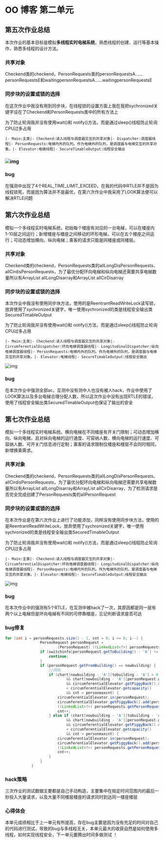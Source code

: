 # OO 博客 第二单元

## 第五次作业总结

本次作业的基本目标是模拟**多线程实时电梯系统**，熟悉线程的创建、运行等基本操作，熟悉多线程的设计方法。

### 共享对象

Checkend类的checkend，PersonRequests类的personRequestsA……personRequestsE和waitingpersonRequestsA……waitingpersonRequestsE

### 同步块的设置或锁的选择

在这次作业中我没有用到同步块，在线程锁的设置方面上我在我把sychronized关键字设在了Checkend和PersonRequests类中的所有方法上

为了防止轮询我并没有使用wait()和 notify()方法，而是通过sleep()线程防止轮询CPU过多占用

```
|- Main:主类|- Checkend:读入线程与调度器交互的共享对象|- Dispatcher:调度器线程|- PersonRequests:电梯内外的队列。作为电梯外的队列，是调度器与电梯交互的共享对象。|- Elevator:电梯线程|- SecureTimableOutput:线程安全输出
```

### ![img](https://img2022.cnblogs.com/blog/2807246/202205/2807246-20220501171528025-613913641.png)

 

 

### bug

在强测中出现了4个REAL_TIME_LIMIT_EXCEED，在我的代码中RTLE并不是因为线程锁死，而是因为算法并不是最优，在第六次作业中我采用了LOOK算法便可以解决RTLE问题

## 第六次作业总结

模拟一个多线程实时电梯系统，初始每个楼座有对应的一台电梯，可以在楼座内 1-10层之间运行；新增楼座与楼座之间移动的环形电梯，可以在五个楼座之间运行；可动态增加横向、纵向电梯；乘客的请求只能是同楼座或同楼层。

### 共享对象

Checkend类的checkend，PersonRequests类的allLongDisPersonRequests、allCirdisPersonRequests，为了最优分配环向电梯和纵向电梯还需要共享电梯数量所以有ArrayList<LongitudinalDispatcher> allLongDisarray和ArrayList<CircumferentialDispatcher> allCirDisarray

### 同步块的设置或锁的选择

本次作业中我没有使用同步块方法，使用的是ReentrantReadWriteLock读写锁，放弃使用了sychronized关键字，唯一使用sychronized的类是线程安全输出类SecuredTimableOutput

为了防止轮询我并没有使用wait()和 notify()方法，而是通过sleep()线程防止轮询CPU过多占用

```
|- Main:主类|- Checkend:读入线程与调度器交互的共享对象|- CircumferentialDispatcher:环向电梯调度器线程|- LongitudinalDispatcher:纵向电梯调度器线程|- PersonRequests:电梯内外的队列。作为电梯外的队列，是调度器与电梯交互的共享对象。|- Elevator:电梯线程|- SecureTimableOutput:线程安全输出
```

![img](https://img2022.cnblogs.com/blog/2807246/202205/2807246-20220501171541455-2045188067.png)

 

 

### bug

在本次作业中强测全部ac，互测中没有测中人也没有被人hack，作业中使用了LOOK算法以及多台电梯合理分配人数，所以这次作业中没有出现RTLE的错误，使用了线程安全输出类SecuredTimableOutput也保证了输出的安全

## 第七次作业总结

模拟一个多线程实时电梯系统。横向电梯在不同楼座有开关门限制；可动态增加横向、纵向电梯，且对纵向电梯的运行速度、可容纳人数，横向电梯的运行速度、可容纳人数、可开关门信息进行定制；乘客的请求限制仅楼座和楼层不会同时相同，新增换乘需求。

### 共享对象

Checkend类的checkend，PersonRequests类的allLongDisPersonRequests、allCirdisPersonRequests，为了最优分配环向电梯和纵向电梯还需要共享电梯数量所以有ArrayList<LongitudinalDispatcher> allLongDisarray和ArrayList<CircumferentialDispatcher> allCirDisarray，为了检测请求是否完全完成创建了PersonRequests类的allPersonRequest

### 同步块的设置或锁的选择

在本次作业是在第六次作业上进行了功能添加，同样没有使用同步块方法，使用的是ReentrantReadWriteLock，放弃使用了sychronized关键字，唯一使用sychronized的类是线程安全输出类SecuredTimableOutput

为了防止轮询我并没有使用wait()和 notify()方法，而是通过sleep()线程防止轮询CPU过多占用

```
|- Main:主类|- Checkend:读入线程与调度器交互的共享对象|- CircumferentialDispatcher:环向电梯调度器线程|- LongitudinalDispatcher:纵向电梯调度器线程|- PersonRequests:电梯内外的队列。作为电梯外的队列，是调度器与电梯交互的共享对象。|- Elevator:电梯线程|- SecureTimableOutput:线程安全输出
```

![img](https://img2022.cnblogs.com/blog/2807246/202205/2807246-20220501171555097-1147425411.png)

 

 

### bug

在本次作业中的强测有5个RTLE，在互测中被hack了一次，其原因都是同一层有两个以上电梯但是环向电梯有不同的可停靠楼座，忘记判断请求是否可达

### bug修复

```java
for (int i = personRequests.size() - 1, cnt = 0; i >= 0; i--) {
                PersonRequest personRequest =
                        (PersonRequest) ((LinkedList<?>) personRequests.getPersonRequests()).get(i);
                if (switchinfo[personRequest.getToBuilding() - 'A'] != 1) {
                    continue;
                }
                if (personRequest.getFromBuilding() == nowbuilding) {
                    //同向
                    if (chart[nowbuilding - 'A'][tobuilding - 'A'] > 0
                            && chart[nowbuilding - 'A'][personRequest.getToBuilding() - 'A'] > 0
                            && circumferentialElevator.getPiggyBack().size()
                            < circumferentialElevator.getcapacity()
                            && cnt < personmaxcnt) {
                        circumferentialElevator.in(personRequest);
                        circumferentialElevator.getPiggyBack().add(personRequest);
                        ((LinkedList<?>) personRequests.getPersonRequests()).remove(i);
                        cnt++;
                    } else if (chart[nowbuilding - 'A'][tobuilding - 'A'] < 0
                            && chart[nowbuilding - 'A'][personRequest.getToBuilding() - 'A'] < 0
                            && circumferentialElevator.getPiggyBack().size()
                            < circumferentialElevator.getcapacity()
                            && cnt < personmaxcnt) {
                        circumferentialElevator.in(personRequest);
                        circumferentialElevator.getPiggyBack().add(personRequest);
                        ((LinkedList<?>) personRequests.getPersonRequests()).remove(i);
                        cnt++;
                    }
                }
            }
```

### hack策略

三次作业的测试数据主要都是自己手动构造，主要集中在规定时间范围内的最后一秒投入大量请求，以及大量不同楼层楼座的请求同时到达同一楼座楼层

### 心得体会

本单元成绩相比于上一单元有所提高，存在bug主要是因为没有充足的时间对自己的代码进行测试，导致的bug与多线程无关，本单元最大的收获自然是如何使用多线程，如何实现线程安全，下一单元要腾出时间多做测试 ！